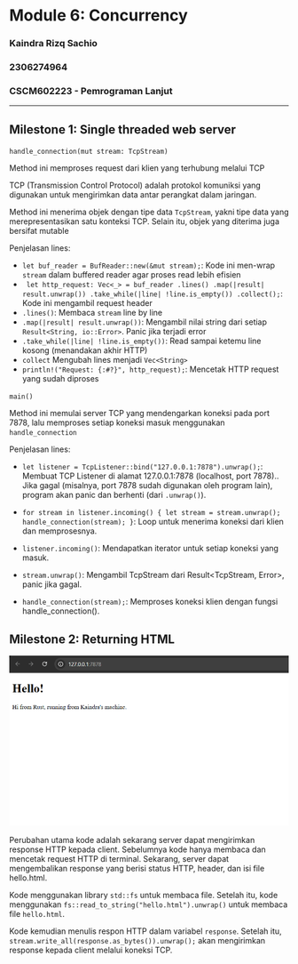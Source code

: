 # Module 6: Concurrency

### Kaindra Rizq Sachio
### 2306274964   
### CSCM602223 - Pemrograman Lanjut

---

## Milestone 1: Single threaded web server

`handle_connection(mut stream: TcpStream)`

Method ini memproses request dari klien yang terhubung melalui TCP

TCP (Transmission Control Protocol) adalah protokol komuniksi yang digunakan untuk mengirimkan data antar perangkat dalam jaringan.

Method ini menerima objek dengan tipe data `TcpStream`, yakni tipe data yang merepresentasikan satu konteksi TCP. Selain itu, objek yang diterima juga bersifat mutable

Penjelasan lines:

- `let buf_reader = BufReader::new(&mut stream);`: Kode ini men-wrap `stream` dalam buffered reader agar proses read lebih efisien
- ` let http_request: Vec<_> = buf_reader
        .lines()
        .map(|result| result.unwrap())
        .take_while(|line| !line.is_empty())
        .collect();`: Kode ini mengambil request header
- `.lines()`: Membaca  `stream` line by line
- `.map(|result| result.unwrap())`: Mengambil nilai string dari setiap `Result<String, io::Error>`. Panic jika terjadi error
- `.take_while(|line| !line.is_empty())`: Read sampai ketemu line kosong (menandakan akhir HTTP)
- `collect` Mengubah lines menjadi `Vec<String>`
- `println!("Request: {:#?}", http_request);`: Mencetak HTTP request yang sudah diproses

`main()`

Method ini memulai server TCP yang mendengarkan koneksi pada port 7878, lalu memproses setiap koneksi masuk menggunakan `handle_connection`

Penjelasan lines:
- `let listener = TcpListener::bind("127.0.0.1:7878").unwrap();`: Membuat TCP Listener di alamat 127.0.0.1:7878 (localhost, port 7878).. Jika gagal (misalnya, port 7878 sudah digunakan oleh program lain), program akan panic dan berhenti (dari `.unwrap()`).

- `for stream in listener.incoming() {
    let stream = stream.unwrap();
    handle_connection(stream);
}`: Loop untuk menerima koneksi dari klien dan memprosesnya.

- `listener.incoming()`: Mendapatkan iterator untuk setiap koneksi yang masuk.

- `stream.unwrap()`: Mengambil TcpStream dari Result<TcpStream, Error>, panic jika gagal.

- `handle_connection(stream);`: Memproses koneksi klien dengan fungsi handle_connection().

## Milestone 2: Returning HTML

![Screenshot](readme_images/milestones_2.png)

Perubahan utama kode adalah sekarang server dapat mengirimkan response HTTP kepada client. Sebelumnya kode hanya membaca dan mencetak request HTTP di terminal. Sekarang, server dapat mengembalikan response yang berisi status HTTP, header, dan isi file hello.html.

Kode menggunakan library `std::fs` untuk membaca file. Setelah itu, kode menggunakan `fs::read_to_string("hello.html").unwrap()` untuk membaca file `hello.html`. 

 Kode kemudian menulis respon HTTP dalam variabel `response`. Setelah itu, `    stream.write_all(response.as_bytes()).unwrap();` akan mengirimkan response kepada client melalui koneksi TCP.

